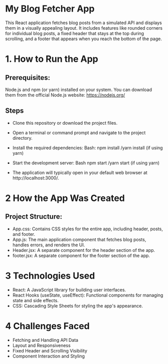 # My Blog Fetcher App

This React application fetches blog posts from a simulated API and displays them in a visually appealing layout. It includes features like rounded corners for individual blog posts, a fixed header that stays at the top during scrolling, and a footer that appears when you reach the bottom of the page.

# 1. How to Run the App
## Prerequisites:

Node.js and npm (or yarn) installed on your system. You can download them from the official Node.js website: https://nodejs.org/

## Steps

- Clone this repository or download the project files.

- Open a terminal or command prompt and navigate to the project directory.

- Install the required dependencies:
  Bash:
  npm install
  /yarn install (if using yarn)

- Start the development server:
  Bash
  npm start
  /yarn start (if using yarn)

- The application will typically open in your default web browser at http://localhost:3000/.

# 2 How the App Was Created
## Project Structure:

- App.css: Contains CSS styles for the entire app, including header, posts, and footer.
- App.js: The main application component that fetches blog posts, handles errors, and renders the UI.
- Header.jsx: A separate component for the header section of the app.
- footer.jsx: A separate component for the footer section of the app.

# 3 Technologies Used

- React: A JavaScript library for building user interfaces.
- React Hooks (useState, useEffect): Functional components for managing state and side effects.
- CSS: Cascading Style Sheets for styling the app's appearance.

# 4 Challenges Faced

- Fetching and Handling API Data
- Layout and Responsiveness
- Fixed Header and Scrolling Visibility
- Component Interaction and Styling
